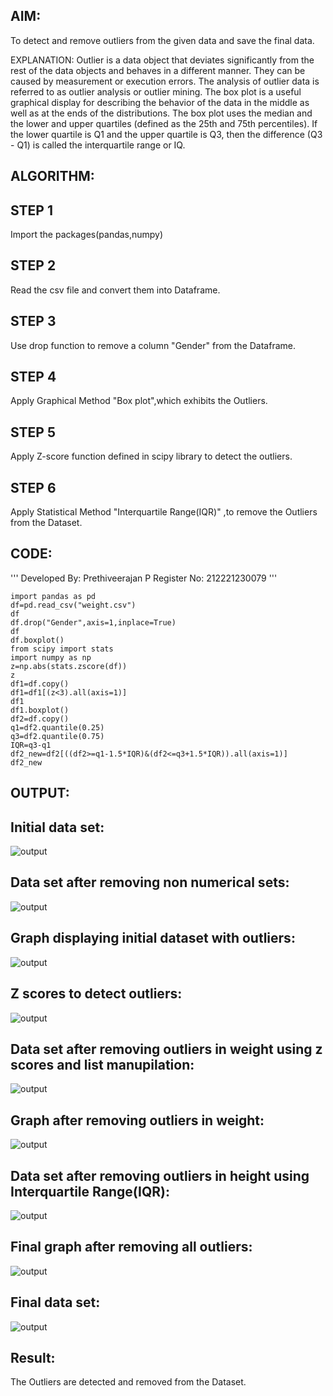 ## AIM:
To detect and remove outliers from the given data and save the final data.

EXPLANATION:
Outlier is a data object that deviates significantly from the rest of the data objects and behaves in a different manner. They can be caused by measurement or execution errors. The analysis of outlier data is referred to as outlier analysis or outlier mining. The box plot is a useful graphical display for describing the behavior of the data in the middle as well as at the ends of the distributions. The box plot uses the median and the lower and upper quartiles (defined as the 25th and 75th percentiles). If the lower quartile is Q1 and the upper quartile is Q3, then the difference (Q3 - Q1) is called the interquartile range or IQ.

## ALGORITHM:
## STEP 1
Import the packages(pandas,numpy)

## STEP 2
Read the csv file and convert them into Dataframe.

## STEP 3
Use drop function to remove a column "Gender" from the Dataframe.

## STEP 4
Apply Graphical Method "Box plot",which exhibits the Outliers.

## STEP 5
Apply Z-score function defined in scipy library to detect the outliers.

## STEP 6
Apply Statistical Method "Interquartile Range(IQR)" ,to remove the Outliers from the Dataset.

## CODE:
'''
Developed By: Prethiveerajan P
Register No: 212221230079
'''
```
import pandas as pd
df=pd.read_csv("weight.csv")
df
df.drop("Gender",axis=1,inplace=True)
df
df.boxplot()
from scipy import stats
import numpy as np
z=np.abs(stats.zscore(df))
z
df1=df.copy()
df1=df1[(z<3).all(axis=1)]
df1
df1.boxplot()
df2=df.copy()
q1=df2.quantile(0.25)
q3=df2.quantile(0.75)
IQR=q3-q1
df2_new=df2[((df2>=q1-1.5*IQR)&(df2<=q3+1.5*IQR)).all(axis=1)]
df2_new
```
## OUTPUT:
## Initial data set:
![output](ot2.png)
## Data set after removing non numerical sets:
![output](ot3.png)

## Graph displaying initial dataset with outliers:
![output](ot4.png)
## Z scores to detect outliers:
![output](ot5.png)
## Data set after removing outliers in weight using z scores and list manupilation:
![output](ot6.png)
## Graph after removing outliers in weight:
![output](ot7.png)
## Data set after removing outliers in height using Interquartile Range(IQR):
![output](ot9.png)
## Final graph after removing all outliers:
![output](ot10.png)
## Final data set:

![output](ot11.png)


## Result:
The Outliers are detected and removed from the Dataset.


